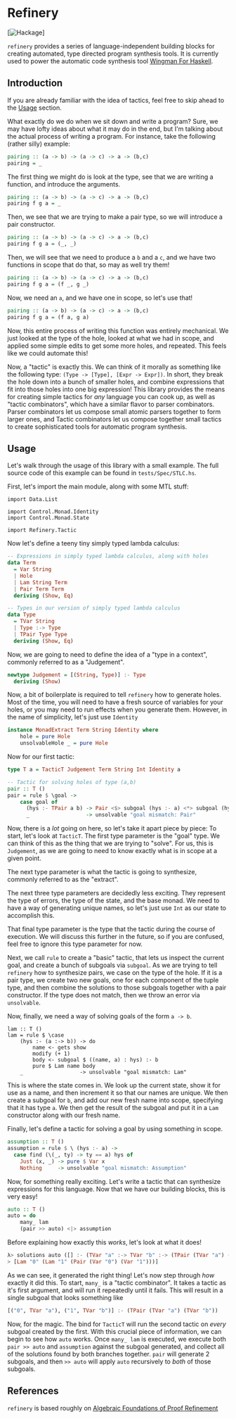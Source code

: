 # Refinery

[![Hackage](http://img.shields.io/hackage/v/refinery.svg)]


`refinery` provides a series of language-independent building blocks for creating automated, type directed program synthesis tools.
It is currently used to power the automatic code synthesis tool [Wingman For Haskell](https://haskellwingman.dev/).

## Introduction
If you are already familiar with the idea of tactics, feel free to skip ahead to the [Usage](#Usage) section.

What exactly do we do when we sit down and write a program? Sure, we may have lofty ideas about
what it may do in the end, but I'm talking about the actual process of writing a program.
For instance, take the following (rather silly) example:
```haskell
pairing :: (a -> b) -> (a -> c) -> a -> (b,c)
pairing = _
```

The first thing we might do is look at the type, see that we are writing a function, and introduce the arguments.
```haskell
pairing :: (a -> b) -> (a -> c) -> a -> (b,c)
pairing f g a = _
```

Then, we see that we are trying to make a pair type, so we will introduce a pair constructor.
```haskell
pairing :: (a -> b) -> (a -> c) -> a -> (b,c)
pairing f g a = (_, _)
```
Then, we will see that we need to produce a `b` and a `c`, and we have two functions in scope that do that, so may as well
try them!
```haskell
pairing :: (a -> b) -> (a -> c) -> a -> (b,c)
pairing f g a = (f _, g _)
```
Now, we need an `a`, and we have one in scope, so let's use that!
```haskell
pairing :: (a -> b) -> (a -> c) -> a -> (b,c)
pairing f g a = (f a, g a)
```

Now, this entire process of writing this function was entirely mechanical. We just looked at the type of the hole,
looked at what we had in scope, and applied some simple edits to get some more holes, and repeated. This feels
like we could automate this!

Now, a "tactic" is exactly this. We can think of it morally as something like the following type: `(Type -> [Type], [Expr -> Expr])`.
In short, they break the hole down into a bunch of smaller holes, and combine expressions that fit into those holes into one big expression!
This library provides the means for creating simple tactics for _any_ language you can cook up, as well as "tactic combinators", which have
a similar flavor to parser combinators. Parser combinators let us compose small atomic parsers together to form larger ones, and Tactic
combinators let us compose together small tactics to create sophisticated tools for automatic program synthesis.

## Usage
Let's walk through the usage of this library with a small example. The full source code of this example can be found in `tests/Spec/STLC.hs`.

First, let's import the main module, along with some MTL stuff:
```
import Data.List

import Control.Monad.Identity
import Control.Monad.State

import Refinery.Tactic
```


Now let's define a teeny tiny simply typed lambda calculus:
```haskell
-- Expressions in simply typed lambda calculus, along with holes
data Term
  = Var String
  | Hole
  | Lam String Term
  | Pair Term Term
  deriving (Show, Eq)

-- Types in our version of simply typed lambda calculus
data Type
  = TVar String
  | Type :-> Type
  | TPair Type Type
  deriving (Show, Eq)
```

Now, we are going to need to define the idea of a "type in a context", commonly referred to as a "Judgement".
```haskell
newtype Judgement = [(String, Type)] :- Type
  deriving (Show)
```

Now, a bit of boilerplate is required to tell `refinery` how to generate holes.
Most of the time, you will need to have a fresh source of variables for your holes, or you
may need to run effects when you generate them. However, in the name of simplicity, let's just use
`Identity`
```haskell
instance MonadExtract Term String Identity where
    hole = pure Hole
    unsolvableHole _ = pure Hole
```

Now for our first tactic:
```haskell
type T a = TacticT Judgement Term String Int Identity a

-- Tactic for solving holes of type (a,b)
pair :: T ()
pair = rule $ \goal ->
    case goal of
      (hys :- TPair a b) -> Pair <$> subgoal (hys :- a) <*> subgoal (hys :- b)
      _                  -> unsolvable "goal mismatch: Pair"
```

Now, there is a _lot_ going on here, so let's take it apart piece by piece:
To start, let's look at `TacticT`. The first type parameter is the "goal" type.
We can think of this as the thing that we are trying to "solve". For us, this
is `Judgement`, as we are going to need to know exactly what is in scope at a given point.

The next type parameter is what the tactic is going to synthesize, commonly referred to as the
"extract".

The next three type parameters are decidedly less exciting. They represent the type of errors, the
type of the state, and the base monad. We need to have a way of generating unique names, so let's
just use `Int` as our state to accomplish this.

<!-- FIXME: Better explanation -->
That final type parameter is the type that the tactic during the course of execution. We will discuss this further in the future,
so if you are confused, feel free to ignore this type parameter for now.

Next, we call `rule` to create a "basic" tactic, that lets us inspect the current goal, and create a bunch of subgoals via `subgoal`.
As we are trying to tell `refinery` how to synthesize pairs, we case on the type of the hole. If it is a pair type, we create two
new goals, one for each component of the tuple type, and then combine the solutions to those subgoals together with a pair constructor.
If the type does not match, then we throw an error via `unsolvable`.


Now, finally, we need a way of solving goals of the form `a -> b`.
```
lam :: T ()
lam = rule $ \case
    (hys :- (a :-> b)) -> do
        name <- gets show
        modify (+ 1)
        body <- subgoal $ ((name, a) : hys) :- b
        pure $ Lam name body
    _                  -> unsolvable "goal mismatch: Lam"
```
This is where the state comes in. We look up the current state, show it for use as a name,
and then increment it so that our names are unique. We then create a subgoal for `b`,
and add our new fresh name into scope, specifying that it has type `a`.
We then get the result of the subgoal and put it in a `Lam` constructor along with our fresh name.

Finally, let's define a tactic for solving a goal by using something in scope.
```haskell
assumption :: T ()
assumption = rule $ \ (hys :- a) ->
  case find (\(_, ty) -> ty == a) hys of
    Just (x, _) -> pure $ Var x
    Nothing     -> unsolvable "goal mismatch: Assumption"
```

Now, for something really exciting. Let's write a tactic that can synthesize expressions for this language. Now that we have our building blocks, this
is very easy!
```haskell
auto :: T ()
auto = do
    many_ lam
    (pair >> auto) <|> assumption
```
Before explaining how exactly this _works_, let's look at what it does!
```haskell
λ> solutions auto ([] :- (TVar "a" :-> TVar "b" :-> (TPair (TVar "a") (TVar "b")))) 0
> [Lam "0" (Lam "1" (Pair (Var "0") (Var "1")))]
```

As we can see, it generated the right thing! Let's now step through _how_ exactly it did this.
To start, `many_` is a "tactic combinator". It takes a tactic as it's first argument, and
will run it repeatedly until it fails. This will result in a single subgoal that looks something like
```haskell
[("0", TVar "a"), ("1", TVar "b")] :- (TPair (TVar "a") (TVar "b"))
```

Now, for the magic. The bind for `TacticT` will run the second tactic on _every_ subgoal created by the first.
With this crucial piece of information, we can begin to see how `auto` works. Once `many_ lam` is executed,
we execute both `pair >> auto` and `assumption` against the subgoal generated, and collect all of the
solutions found by both branches together. `pair` will generate 2 subgoals, and then `>> auto` will apply
`auto` recursively to _both_ of those subgoals.

## References
`refinery` is based roughly on [Algebraic Foundations of Proof Refinement](https://arxiv.org/abs/1703.05215)
